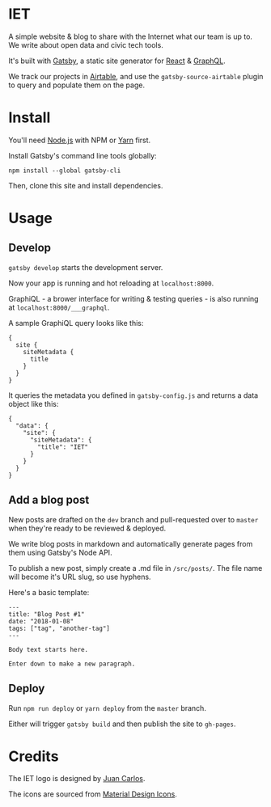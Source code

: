# IET

A simple website & blog to share with the Internet what our team is up to. We write about open data and civic tech tools.

It's built with [Gatsby](https://www.gatsbyjs.org/), a static site generator for [React](https://reactjs.org/) & [GraphQL](http://graphql.org/).

We track our projects in [Airtable](https://airtable.com/), and use the `gatsby-source-airtable` plugin to query and populate them on the page.

# Install

You'll need [Node.js](https://nodejs.org/en/) with NPM or [Yarn](https://yarnpkg.com/en/) first.

Install Gatsby's command line tools globally:

`npm install --global gatsby-cli`

Then, clone this site and install dependencies.

# Usage

## Develop

`gatsby develop` starts the development server. 

Now your app is running and hot reloading at `localhost:8000`.

GraphiQL - a brower interface for writing & testing queries - is also running at `localhost:8000/___graphql`.

A sample GraphiQL query looks like this:
```
{
  site {
    siteMetadata {
      title
    }
  }
}
```
It queries the metadata you defined in `gatsby-config.js` and returns a data object like this:
```
{
  "data": {
    "site": {
      "siteMetadata": {
        "title": "IET"
      }
    }
  }
}
```

## Add a blog post

New posts are drafted on the `dev` branch and pull-requested over to `master` when they're ready to be reviewed & deployed.

We write blog posts in markdown and automatically generate pages from them using Gatsby's Node API.

To publish a new post, simply create a .md file in `/src/posts/`. The file name will become it's URL slug, so use hyphens.

Here's a basic template:

```
---
title: "Blog Post #1"
date: "2018-01-08"
tags: ["tag", "another-tag"]
---

Body text starts here.

Enter down to make a new paragraph.

```

## Deploy

Run `npm run deploy` or `yarn deploy` from the `master` branch.

Either will trigger `gatsby build` and then publish the site to `gh-pages`.

# Credits

The IET logo is designed by [Juan Carlos](https://github.com/juancatothe).

The icons are sourced from [Material Design Icons](https://materialdesignicons.com/).

